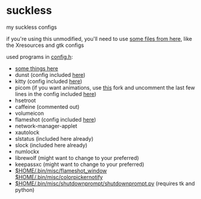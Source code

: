 # suckless
my suckless configs

if you're using this unmodified, you'll need to use [some files from here](https://github.com/mekb-turtle/configs), like the Xresources and gtk configs

used programs in [config.h](https://github.com/mekb-turtle/suckless/blob/main/dwm/config.h):
- [some things here](https://github.com/mekb-turtle/configs/#readme)
- dunst (config included [here](https://github.com/mekb-turtle/configs/blob/main/home/mekb/.config/dunst/dunstrc))
- kitty (config included [here](https://github.com/mekb-turtle/configs/blob/main/home/mekb/.config/kitty/kitty.conf))
- picom (if you want animations, use [this](https://github.com/pijulius/picom) fork and uncomment the last few lines in the config included [here](https://github.com/mekb-turtle/configs/blob/main/home/mekb/.config/picom.conf))
- hsetroot
- caffeine (commented out)
- volumeicon
- flameshot (config included [here](https://github.com/mekb-turtle/configs/blob/main/home/mekb/.config/flameshot/flameshot.ini))
- network-manager-applet
- xautolock
- slstatus (included here already)
- slock (included here already)
- numlockx
- librewolf (might want to change to your preferred)
- keepassxc (might want to change to your preferred)
- [$HOME/.bin/misc/flameshot_window $HOME/.bin/misc/colorpickernotify](https://gist.github.com/mekb-turtle/288af4251b43cfe2becf06590da7f1a2)
- [$HOME/.bin/misc/shutdownprompt/shutdownprompt.py](https://github.com/mekb-turtle/shutdownprompt/blob/main/shutdownprompt.py) (requires tk and python)
